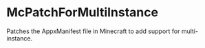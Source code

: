 # McPatchForMultiInstance
Patches the AppxManifest file in Minecraft to add support for multi-instance.
